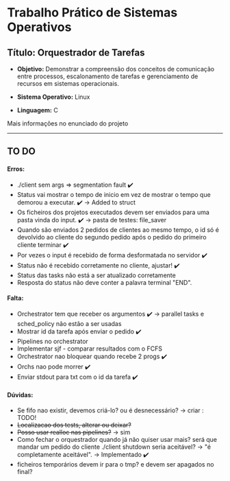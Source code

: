 # **Trabalho Prático de Sistemas Operativos** 

## **Título:** Orquestrador de Tarefas 

* **Objetivo:** Demonstrar a compreensão dos conceitos de comunicação entre processos, escalonamento de tarefas e gerenciamento de recursos em sistemas operacionais.

* **Sistema Operativo:** Linux 
* **Linguagem:** C



Mais informações no enunciado do projeto

--------------------------------------------------------------------------------------------------------------------------------------------


## **TO DO**

#### Erros:

* ./client sem args => segmentation fault ✔️
* Status vai mostrar o tempo de inicio em vez de mostrar o tempo que demorou a executar.  ✔️ -> Added to struct
* Os ficheiros dos projetos executados devem ser enviados para uma pasta vinda do input. ✔️ -> pasta de testes: file_saver
* Quando são enviados 2 pedidos de clientes ao mesmo tempo, o id só é devolvido ao cliente do segundo pedido após o pedido do primeiro cliente terminar ✔️
* Por vezes o input é recebido de forma desformatada no servidor ✔️
* Status não é recebido corretamente no cliente, ajustar! ✔️
* Status das tasks não está a ser atualizado corretamente
* Resposta do status não deve conter a palavra terminal "END".


#### Falta:

* Orchestrator tem que receber os argumentos ✔️ -> parallel tasks e sched_policy não estão a ser usadas
* Mostrar id da tarefa após enviar o pedido ✔️
* Pipelines no orchestrator
* Implementar sjf - comparar resultados com o FCFS
* Orchestrator nao bloquear quando recebe 2 progs ✔️
* Orchs nao pode morrer ✔️
* Enviar stdout para txt com o id da tarefa ✔️


#### Dúvidas:
* Se fifo nao existir, devemos criá-lo? ou é desnecessário? -> criar : TODO!
* <s>Localizacao dos tests, alterar ou deixar?</s>
* <s>Posso usar realloc nas pipelines?</s> -> sim
* Como fechar o orquestrador quando já não quiser usar mais? será que mandar um pedido do cliente ./client shutdown seria aceitável? -> "é completamente aceitável". -> Implementado ✔️
* ficheiros temporários devem ir para o tmp? e devem ser apagados no final?
